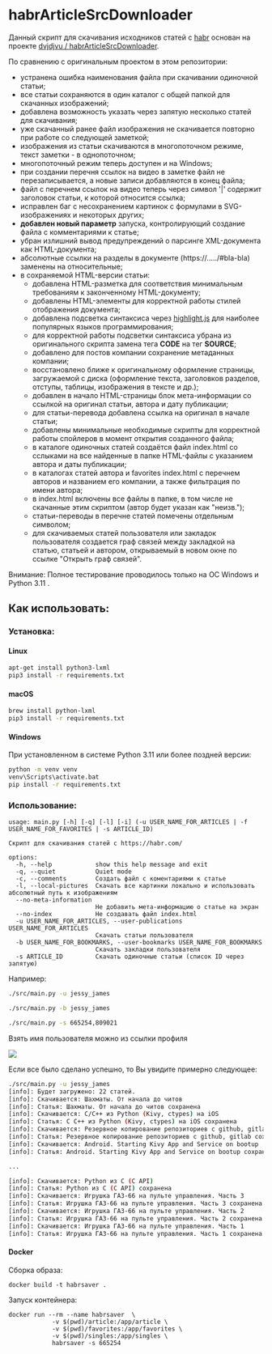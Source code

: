 # habrArticleSrcDownloader

Данный скрипт для скачивания исходников статей с [habr](https://habr.com/) основан на проекте
[dvjdjvu / habrArticleSrcDownloader](https://github.com/dvjdjvu/habrArticleSrcDownloader).

По сравнению с оригинальным проектом в этом репозитории:

- устранена ошибка наименования файла при скачивании одиночной статьи;
- все статьи сохраняются в один каталог с общей папкой для скачанных изображений;
- добавлена возможность указать через запятую несколько статей для скачивания;
- уже скачанный ранее файл изображения не скачивается повторно при работе со следующей заметкой;
- изображения из статьи скачиваются в многопоточном режиме, текст заметки - в однопоточном;
- многопоточный режим теперь доступен и на Windows;
- при создании перечня ссылок на видео в заметке файл не перезаписывается, а новые записи добавляются в конец файла;
- файл с перечнем ссылок на видео теперь через символ '|' содержит заголовок статьи, к которой относится ссылка;
- исправлен баг с несохранением картинок с формулами в SVG-изображениях и некоторых других;
- **добавлен новый параметр** запуска, контролирующий создание файла с комментариями к статье;
- убран излишний вывод предупреждений о парсинге XML-документа как HTML-документа;
- абсолютные ссылки на разделы в документе (https://...../#bla-bla) заменены на относительные;
- в сохраняемой HTML-версии статьи:
  - добавлена HTML-разметка для соответствия минимальным требованиям к законченному HTML-документу;
  - добавлены HTML-элементы для корректной работы стилей отображения документа;
  - добавлена подсветка синтаксиса через [highlight.js](https://highlightjs.org/) для наиболее популярных языков программирования;
  - для корректной работы подсветки синтаксиса убрана из оригинального скрипта замена тега **CODE** на тег **SOURCE**;
  - добавлено для постов компании сохранение метаданных компании;
  - восстановлено ближе к оригинальному оформление страницы, загружаемой с диска (оформление текста, заголовков разделов,  отступы, таблицы, изображения в тексте и др.);
  - добавлен в начало HTML-страницы блок мета-информации со ссылкой на оригинал статьи, автора и дату публикации;
  - для статьи-перевода добавлена ссылка на оригинал в начале статьи;
  - добавлены минимальные необходимые скрипты для корректной работы спойлеров в момент открытия созданного файла;
  - в каталоге одиночных статей создаётся файл index.html со сслыками на все найденные в папке HTML-файлы с указанием автора и даты публикации;
  - в каталогах статей автора и favorites index.html с перечнем авторов и названием его компании, а также фильтрация по имени автора;
  - в index.html включены все файлы в папке, в том числе не скачанные этим скриптом (автор будет указан как "неизв.");
  - статьи-переводы в перечне статей помечены отдельным символом;
  - для скачиваемых статей пользователя или закладок пользователя создается граф связей между закладкой на статью, статьей и автором, открываемый в новом окне по ссылке "Открыть граф связей".

Внимание: Полное тестирование проводилось только на ОС Windows и Python 3.11 .


## Как использовать:

### Установка:

#### Linux
```bash
apt-get install python3-lxml
pip3 install -r requirements.txt
```

#### macOS
```bash
brew install python-lxml
pip3 install -r requirements.txt
```

#### Windows
При установленном в системе Python 3.11 или более поздней версии:
```bash
python -m venv venv
venv\Scripts\activate.bat
pip install -r requirements.txt
```


### Использование:
```
usage: main.py [-h] [-q] [-l] [-i] (-u USER_NAME_FOR_ARTICLES | -f USER_NAME_FOR_FAVORITES | -s ARTICLE_ID)

Скрипт для скачивания статей с https://habr.com/

options:
  -h, --help            show this help message and exit
  -q, --quiet           Quiet mode
  -c, --comments        Создать файл с коментариями к статье
  -l, --local-pictures  Cкачать все картинки локально и использовать абсолютный путь к изображениям
  --no-meta-information
                        Не добавить мета-информацию о статье на экран
  --no-index            Не создавать файл index.html
  -u USER_NAME_FOR_ARTICLES, --user-publications USER_NAME_FOR_ARTICLES
                        Скачать статьи пользователя
  -b USER_NAME_FOR_BOOKMARKS, --user-bookmarks USER_NAME_FOR_BOOKMARKS
                        Скачать закладки пользователя
  -s ARTICLE_ID         Скачать одиночные статьи (список ID через запятую)
```

Например:

```bash
./src/main.py -u jessy_james
```
```bash
./src/main.py -b jessy_james
```
```bash
./src/main.py -s 665254,809021
```

Взять имя пользователя можно из ссылки профиля

<img src="https://habrastorage.org/webt/4e/ur/ml/4eurmlni9b4f15fuqpuz4wrolmq.png" />


Если все было сделано успешно, то Вы увидите примерно следующее:
```bash
./src/main.py -u jessy_james
[info]: Будет загружено: 22 статей.
[info]: Скачивается: Шахматы. От начала до читов
[info]: Статья: Шахматы. От начала до читов сохранена
[info]: Скачивается: C/C++ из Python (Kivy, ctypes) на iOS
[info]: Статья: C C++ из Python (Kivy, ctypes) на iOS сохранена
[info]: Скачивается: Резервное копирование репозиториев с github, gitlab
[info]: Статья: Резервное копирование репозиториев с github, gitlab сохранена
[info]: Скачивается: Android. Starting Kivy App and Service on bootup
[info]: Статья: Android. Starting Kivy App and Service on bootup сохранена

...

[info]: Скачивается: Python из C (C API)
[info]: Статья: Python из C (C API) сохранена
[info]: Скачивается: Игрушка ГАЗ-66 на пульте управления. Часть 3
[info]: Статья: Игрушка ГАЗ-66 на пульте управления. Часть 3 сохранена
[info]: Скачивается: Игрушка ГАЗ-66 на пульте управления. Часть 2
[info]: Статья: Игрушка ГАЗ-66 на пульте управления. Часть 2 сохранена
[info]: Скачивается: Игрушка ГАЗ-66 на пульте управления. Часть 1
[info]: Статья: Игрушка ГАЗ-66 на пульте управления. Часть 1 сохранена

```


#### Docker

Сборка образа:

```
docker build -t habrsaver .
```

Запуск контейнера:

```
docker run --rm --name habrsaver  \
            -v $(pwd)/article:/app/article \
            -v $(pwd)/favorites:/app/favorites \
            -v $(pwd)/singles:/app/singles \
            habrsaver -s 665254
```
